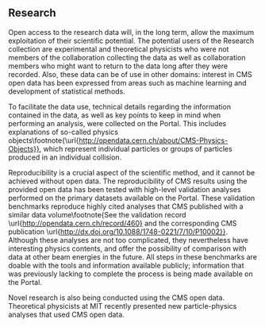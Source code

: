 ## Research

Open access to the research data will, in the long term, allow the maximum exploitation of their scientific potential. The potential users of the Research collection are experimental and theoretical physicists who were not members of the collaboration collecting the data as well as collaboration members who might want to return to the data long after they were recorded. Also, these data can be of use in other domains: interest in CMS open data has been expressed from areas such as machine learning and development of statistical methods.

To facilitate the data use, technical details regarding the information contained in the data, as well as key points to keep in mind when performing an analysis, were collected on the Portal. This includes explanations of so-called physics objects\footnote{\url{http://opendata.cern.ch/about/CMS-Physics-Objects}}, which represent individual particles or groups of particles produced in an individual collision.

Reproducibility is a crucial aspect of the scientific method, and it cannot be achieved without open data. The reproducibility of CMS results using the provided open data has been tested with high-level validation analyses performed on the primary datasets available on the Portal. These validation benchmarks reproduce highly cited analyses that CMS published with a similar data volume\footnote{See the validation record \url{http://opendata.cern.ch/record/460} and the corresponding CMS publication \url{http://dx.doi.org/10.1088/1748-0221/7/10/P10002}}. Although these analyses are not too complicated, they nevertheless have interesting physics contents, and offer the possibility of comparison with data at other beam energies in the future. All steps in these benchmarks are doable with the tools and information available publicly; information that was previously lacking to complete the process is being made available on the Portal.

Novel research is also being conducted using the CMS open data. Theoretical physicists at MIT recently presented new particle-physics analyses that used CMS open data.
